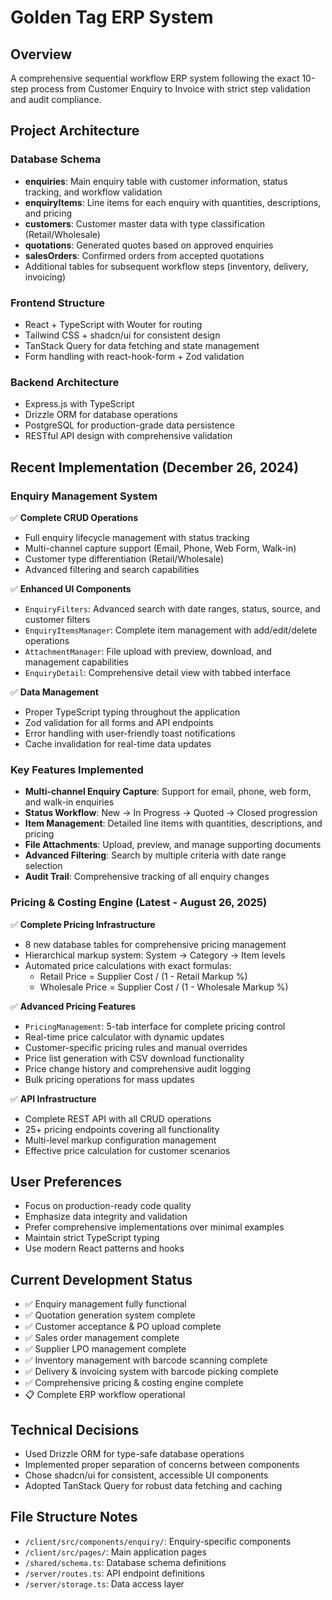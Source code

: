 # Golden Tag ERP System

## Overview
A comprehensive sequential workflow ERP system following the exact 10-step process from Customer Enquiry to Invoice with strict step validation and audit compliance.

## Project Architecture

### Database Schema
- **enquiries**: Main enquiry table with customer information, status tracking, and workflow validation
- **enquiryItems**: Line items for each enquiry with quantities, descriptions, and pricing
- **customers**: Customer master data with type classification (Retail/Wholesale)
- **quotations**: Generated quotes based on approved enquiries
- **salesOrders**: Confirmed orders from accepted quotations
- Additional tables for subsequent workflow steps (inventory, delivery, invoicing)

### Frontend Structure
- React + TypeScript with Wouter for routing
- Tailwind CSS + shadcn/ui for consistent design
- TanStack Query for data fetching and state management
- Form handling with react-hook-form + Zod validation

### Backend Architecture
- Express.js with TypeScript
- Drizzle ORM for database operations
- PostgreSQL for production-grade data persistence
- RESTful API design with comprehensive validation

## Recent Implementation (December 26, 2024)

### Enquiry Management System
✅ **Complete CRUD Operations**
- Full enquiry lifecycle management with status tracking
- Multi-channel capture support (Email, Phone, Web Form, Walk-in)
- Customer type differentiation (Retail/Wholesale)
- Advanced filtering and search capabilities

✅ **Enhanced UI Components**
- `EnquiryFilters`: Advanced search with date ranges, status, source, and customer filters
- `EnquiryItemsManager`: Complete item management with add/edit/delete operations
- `AttachmentManager`: File upload with preview, download, and management capabilities
- `EnquiryDetail`: Comprehensive detail view with tabbed interface

✅ **Data Management**
- Proper TypeScript typing throughout the application
- Zod validation for all forms and API endpoints
- Error handling with user-friendly toast notifications
- Cache invalidation for real-time data updates

### Key Features Implemented
- **Multi-channel Enquiry Capture**: Support for email, phone, web form, and walk-in enquiries
- **Status Workflow**: New → In Progress → Quoted → Closed progression
- **Item Management**: Detailed line items with quantities, descriptions, and pricing
- **File Attachments**: Upload, preview, and manage supporting documents
- **Advanced Filtering**: Search by multiple criteria with date range selection
- **Audit Trail**: Comprehensive tracking of all enquiry changes

### Pricing & Costing Engine (Latest - August 26, 2025)
✅ **Complete Pricing Infrastructure**
- 8 new database tables for comprehensive pricing management
- Hierarchical markup system: System → Category → Item levels
- Automated price calculations with exact formulas:
  - Retail Price = Supplier Cost / (1 - Retail Markup %)
  - Wholesale Price = Supplier Cost / (1 - Wholesale Markup %)

✅ **Advanced Pricing Features**
- `PricingManagement`: 5-tab interface for complete pricing control
- Real-time price calculator with dynamic updates
- Customer-specific pricing rules and manual overrides
- Price list generation with CSV download functionality
- Price change history and comprehensive audit logging
- Bulk pricing operations for mass updates

✅ **API Infrastructure**
- Complete REST API with all CRUD operations
- 25+ pricing endpoints covering all functionality
- Multi-level markup configuration management
- Effective price calculation for customer scenarios

## User Preferences
- Focus on production-ready code quality
- Emphasize data integrity and validation
- Prefer comprehensive implementations over minimal examples
- Maintain strict TypeScript typing
- Use modern React patterns and hooks

## Current Development Status
- ✅ Enquiry management fully functional
- ✅ Quotation generation system complete
- ✅ Customer acceptance & PO upload complete
- ✅ Sales order management complete
- ✅ Supplier LPO management complete
- ✅ Inventory management with barcode scanning complete
- ✅ Delivery & invoicing system with barcode picking complete
- ✅ Comprehensive pricing & costing engine complete
- 📋 Complete ERP workflow operational

## Technical Decisions
- Used Drizzle ORM for type-safe database operations
- Implemented proper separation of concerns between components
- Chose shadcn/ui for consistent, accessible UI components
- Adopted TanStack Query for robust data fetching and caching

## File Structure Notes
- `/client/src/components/enquiry/`: Enquiry-specific components
- `/client/src/pages/`: Main application pages
- `/shared/schema.ts`: Database schema definitions
- `/server/routes.ts`: API endpoint definitions
- `/server/storage.ts`: Data access layer